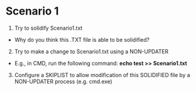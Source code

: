 
# Scenario 1

1. Try to solidify Scenario1.txt
* Why do you think this .TXT file is able to be solidified?

2. Try to make a change to Scenario1.txt using a NON-UPDATER
* E.g., in CMD, run the following command: **echo test >> Scenario1.txt**

3. Configure a SKIPLIST to allow modification of this SOLIDIFIED file by a NON-UPDATER process (e.g. cmd.exe)
